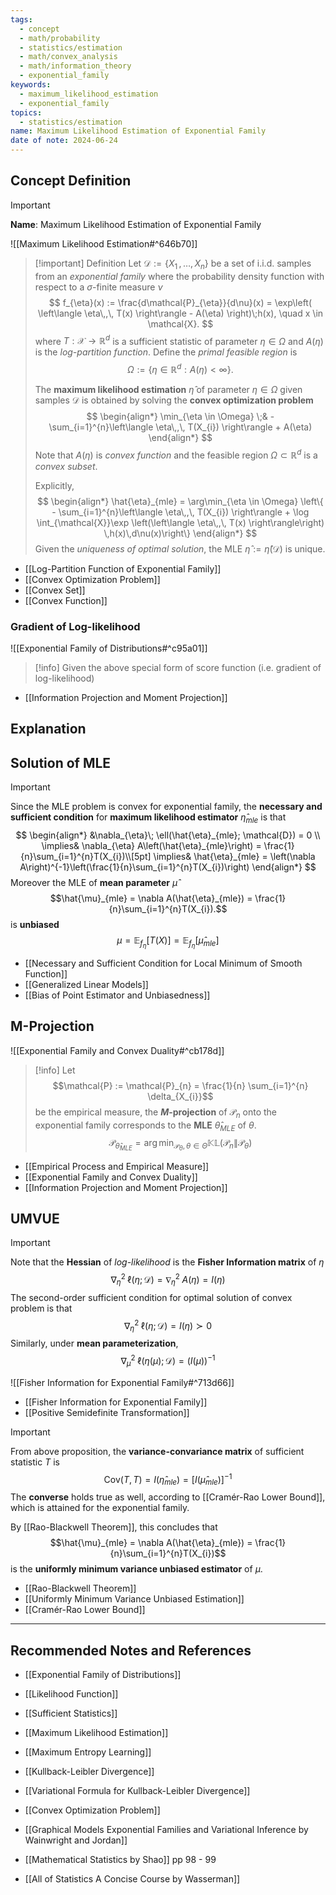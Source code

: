 ```yaml
---
tags:
  - concept
  - math/probability
  - statistics/estimation
  - math/convex_analysis
  - math/information_theory
  - exponential_family
keywords:
  - maximum_likelihood_estimation
  - exponential_family
topics:
  - statistics/estimation
name: Maximum Likelihood Estimation of Exponential Family
date of note: 2024-06-24
---
```


## Concept Definition

>[!important]
>**Name**: Maximum Likelihood Estimation of Exponential Family

![[Maximum Likelihood Estimation#^646b70]]

>[!important] Definition
>Let $\mathcal{D} := \{ X_{1} \,{,}\ldots{,}\, X_{n}\}$ be a set of i.i.d. samples from an *exponential family* where the probability density function with respect to a $\sigma$-finite measure $\nu$
>$$
> f_{\eta}(x) := \frac{d\mathcal{P}_{\eta}}{d\nu}(x) = \exp\left( \left\langle  \eta\,,\, T(x)   \right\rangle - A(\eta) \right)\;h(x), \quad x \in \mathcal{X}. 
>$$
>where $T: \mathcal{X} \to \mathbb{R}^{d}$ is a sufficient statistic of parameter $\eta \in \Omega$ and $A(\eta)$ is the *log-partition function*. Define the *primal feasible region* is $$\Omega := \{ \eta \in \mathbb{R}^{d}: A(\eta) < \infty \}.$$
>
>The **maximum likelihood estimation** $\hat{\eta}$ of parameter $\eta \in \Omega$ given samples $\mathcal{D}$ is obtained by solving the **convex optimization problem**
>$$
>\begin{align*}
> \min_{\eta \in \Omega} \;& - \sum_{i=1}^{n}\left\langle  \eta\,,\, T(X_{i})   \right\rangle + A(\eta)
>\end{align*}
>$$
>Note that $A(\eta)$ is *convex function* and the feasible region $\Omega \subset \mathbb{R}^{d}$ is a *convex subset*. 
>
>Explicitly, 
>$$
>\begin{align*}
> \hat{\eta}_{mle} =  \arg\min_{\eta \in \Omega} \left\{    - \sum_{i=1}^{n}\left\langle  \eta\,,\, T(X_{i})   \right\rangle + \log \int_{\mathcal{X}}\exp \left(\left\langle  \eta\,,\, T(x) \right\rangle\right) \,h(x)\,d\nu(x)\right\}
>\end{align*}
>$$
>Given the *uniqueness of optimal solution*, the MLE $\hat{\eta} := \hat{\eta}(\mathcal{D})$ is unique.

- [[Log-Partition Function of Exponential Family]]
- [[Convex Optimization Problem]]
- [[Convex Set]]
- [[Convex Function]]

### Gradient of Log-likelihood

![[Exponential Family of Distributions#^c95a01]]

>[!info]
>Given the above special form of score function (i.e. gradient of log-likelihood)

- [[Information Projection and Moment Projection]]

## Explanation


## Solution of MLE

>[!important]
>Since the MLE problem is convex for exponential family, the **necessary and sufficient condition** for **maximum likelihood estimator** $\hat{\eta}_{mle}$ is that
>$$
>\begin{align*}
> &\nabla_{\eta}\; \ell(\hat{\eta}_{mle}; \mathcal{D}) = 0 \\
>\implies&  \nabla_{\eta} A\left(\hat{\eta}_{mle}\right) = \frac{1}{n}\sum_{i=1}^{n}T(X_{i})\\[5pt]
> \implies& \hat{\eta}_{mle} = \left(\nabla A\right)^{-1}\left(\frac{1}{n}\sum_{i=1}^{n}T(X_{i})\right)
\end{align*}
>$$
>Moreover the MLE of  **mean parameter** $\hat{\mu}$
>$$\hat{\mu}_{mle} = \nabla A(\hat{\eta}_{mle}) = \frac{1}{n}\sum_{i=1}^{n}T(X_{i}).$$
 > is **unbiased** 
>$$
>\mu = \mathbb{E}_{ f_{\eta} }\left[  T(X) \right] =  \mathbb{E}_{ f_{\eta} }\left[  \hat{\mu}_{mle}\right]
>$$

- [[Necessary and Sufficient Condition for Local Minimum of Smooth Function]]
- [[Generalized Linear Models]]
- [[Bias of Point Estimator and Unbiasedness]]

## M-Projection

![[Exponential Family and Convex Duality#^cb178d]]

>[!info]
>Let $$\mathcal{P} := \mathcal{P}_{n} = \frac{1}{n} \sum_{i=1}^{n} \delta_{X_{i}}$$ be the empirical measure, the **$M$-projection** of $\mathcal{P}_{n}$ onto the exponential family corresponds to the **MLE** $\hat{\theta}_{MLE}$ of $\theta$.
>$$
>\mathcal{P}_{\hat{\theta}_{MLE}} = \arg\min_{\mathcal{P}_{\theta}, \theta\in \Theta} \mathbb{KL}\left( \mathcal{P}_{n} \left\|\right. \mathcal{P}_{\theta}  \right)
>$$

- [[Empirical Process and Empirical Measure]]
- [[Exponential Family and Convex Duality]]
- [[Information Projection and Moment Projection]]




## UMVUE

>[!important]
>Note that the **Hessian** of *log-likelihood* is the **Fisher Information matrix** of $\eta$
>$$
>\nabla_{\eta}^2\; \ell(\eta; \mathcal{D}) = \nabla_{\eta}^2\;A(\eta) = I(\eta)
>$$
>The second-order sufficient condition for optimal solution of convex problem is that
>$$
>\nabla_{\eta}^2\; \ell(\eta; \mathcal{D}) = I(\eta) \succ 0
>$$
>Similarly, under **mean  parameterization**, $$\nabla_{\mu}^2\; \ell(\eta(\mu); \mathcal{D}) = (I(\mu))^{-1} $$

![[Fisher Information for Exponential Family#^713d66]]

- [[Fisher Information for Exponential Family]]
- [[Positive Semidefinite Transformation]]

>[!important] 
>From above proposition, the **variance-convariance matrix** of sufficient statistic $T$ is 
>$$
>\text{Cov}\left(T, T\right) = I(\hat{\eta}_{mle}) = \left[ I(\hat{\mu}_{mle}) \right]^{-1} 
>$$
>The **converse** holds true as well, according to [[Cramér-Rao Lower Bound]], which is attained for the exponential family.
>
>By [[Rao-Blackwell Theorem]], this concludes that 
>$$\hat{\mu}_{mle} = \nabla A(\hat{\eta}_{mle}) = \frac{1}{n}\sum_{i=1}^{n}T(X_{i})$$
 >is the **uniformly minimum variance unbiased estimator** of $\mu$.

- [[Rao-Blackwell Theorem]]
- [[Uniformly Minimum Variance Unbiased Estimation]]
- [[Cramér-Rao Lower Bound]]





-----------
##  Recommended Notes and References



- [[Exponential Family of Distributions]]


- [[Likelihood Function]]
- [[Sufficient Statistics]]


- [[Maximum Likelihood Estimation]]
- [[Maximum Entropy Learning]]

- [[Kullback-Leibler Divergence]]
- [[Variational Formula for Kullback-Leibler Divergence]]

- [[Convex Optimization Problem]]


- [[Graphical Models Exponential Families and Variational Inference by Wainwright and Jordan]]
- [[Mathematical Statistics by Shao]] pp 98 - 99
- [[All of Statistics A Concise Course by Wasserman]]

